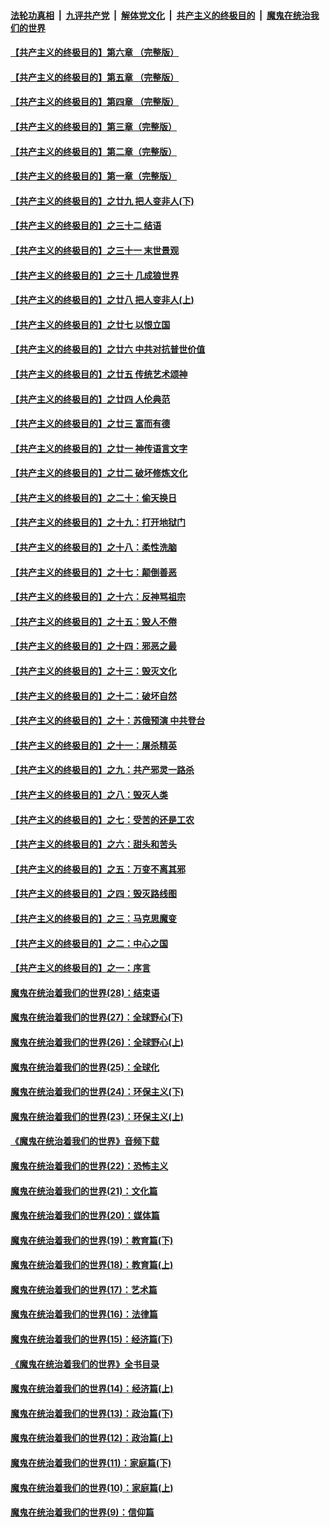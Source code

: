 ####  [法轮功真相](../../../../basic/blob/master/README.md?t=11030026) &nbsp;|&nbsp; [九评共产党](../../../../9ping.md/blob/master/README.md?t=11030026) &nbsp;|&nbsp; [解体党文化](../../../../jtdwh.md/blob/master/README.md?t=11030026)  &nbsp;|&nbsp; [共产主义的终极目的](../../../../gczydzjmd.md/blob/master/README.md?t=11030026) &nbsp;|&nbsp; [魔鬼在统治我们的世界](../../../../mgztzwmdsj.md/blob/master/README.md?t=11030026) 

#### [【共产主义的终极目的】第六章 （完整版）](../pages/nsc422/n11428913.md?t=11030026) 

#### [【共产主义的终极目的】第五章 （完整版）](../pages/nsc422/n11428912.md?t=11030026) 

#### [【共产主义的终极目的】第四章 （完整版）](../pages/nsc422/n11428907.md?t=11030026) 

#### [【共产主义的终极目的】第三章（完整版）](../pages/nsc422/n11428848.md?t=11030026) 

#### [【共产主义的终极目的】第二章（完整版）](../pages/nsc422/n11428831.md?t=11030026) 

#### [【共产主义的终极目的】第一章（完整版）](../pages/nsc422/n11417651.md?t=11030026) 

#### [【共产主义的终极目的】之廿九 把人变非人(下)](../pages/nsc422/n11344140.md?t=11030026) 

#### [【共产主义的终极目的】之三十二 结语](../pages/nsc422/n11360535.md?t=11030026) 

#### [【共产主义的终极目的】之三十一 末世景观](../pages/nsc422/n11351129.md?t=11030026) 

#### [【共产主义的终极目的】之三十 几成狼世界](../pages/nsc422/n11348280.md?t=11030026) 

#### [【共产主义的终极目的】之廿八 把人变非人(上)](../pages/nsc422/n11340492.md?t=11030026) 

#### [【共产主义的终极目的】之廿七 以恨立国](../pages/nsc422/n11336944.md?t=11030026) 

#### [【共产主义的终极目的】之廿六 中共对抗普世价值](../pages/nsc422/n11324785.md?t=11030026) 

#### [【共产主义的终极目的】之廿五 传统艺术颂神](../pages/nsc422/n11296396.md?t=11030026) 

#### [【共产主义的终极目的】之廿四 人伦典范](../pages/nsc422/n11296397.md?t=11030026) 

#### [【共产主义的终极目的】之廿三 富而有德](../pages/nsc422/n11283598.md?t=11030026) 

#### [【共产主义的终极目的】之廿一 神传语言文字](../pages/nsc422/n11263265.md?t=11030026) 

#### [【共产主义的终极目的】之廿二 破坏修炼文化](../pages/nsc422/n11245728.md?t=11030026) 

#### [【共产主义的终极目的】之二十：偷天换日](../pages/nsc422/n11238846.md?t=11030026) 

#### [【共产主义的终极目的】之十九：打开地狱门](../pages/nsc422/n11206376.md?t=11030026) 

#### [【共产主义的终极目的】之十八：柔性洗脑](../pages/nsc422/n11199994.md?t=11030026) 

#### [【共产主义的终极目的】之十七：颠倒善恶](../pages/nsc422/n11179782.md?t=11030026) 

#### [【共产主义的终极目的】之十六：反神骂祖宗](../pages/nsc422/n11166798.md?t=11030026) 

#### [【共产主义的终极目的】之十五：毁人不倦](../pages/nsc422/n11166792.md?t=11030026) 

#### [【共产主义的终极目的】之十四：邪恶之最](../pages/nsc422/n11150249.md?t=11030026) 

#### [【共产主义的终极目的】之十三：毁灭文化](../pages/nsc422/n11135227.md?t=11030026) 

#### [【共产主义的终极目的】之十二：破坏自然](../pages/nsc422/n11135214.md?t=11030026) 

#### [【共产主义的终极目的】之十：苏俄预演 中共登台](../pages/nsc422/n11118424.md?t=11030026) 

#### [【共产主义的终极目的】之十一：屠杀精英](../pages/nsc422/n11118442.md?t=11030026) 

#### [【共产主义的终极目的】之九：共产邪灵一路杀](../pages/nsc422/n11114139.md?t=11030026) 

#### [【共产主义的终极目的】之八：毁灭人类](../pages/nsc422/n11108503.md?t=11030026) 

#### [【共产主义的终极目的】之七：受苦的还是工农](../pages/nsc422/n11101809.md?t=11030026) 

#### [【共产主义的终极目的】之六：甜头和苦头](../pages/nsc422/n11096971.md?t=11030026) 

#### [【共产主义的终极目的】之五：万变不离其邪](../pages/nsc422/n11091285.md?t=11030026) 

#### [【共产主义的终极目的】之四：毁灭路线图](../pages/nsc422/n11086284.md?t=11030026) 

#### [【共产主义的终极目的】之三：马克思魔变](../pages/nsc422/n11061941.md?t=11030026) 

#### [【共产主义的终极目的】之二：中心之国](../pages/nsc422/n11047728.md?t=11030026) 

#### [【共产主义的终极目的】之一：序言](../pages/nsc422/n11086077.md?t=11030026) 

#### [魔鬼在统治着我们的世界(28)：结束语](../pages/nsc422/n10936246.md?t=11030026) 

#### [魔鬼在统治着我们的世界(27)：全球野心(下)](../pages/nsc422/n10928319.md?t=11030026) 

#### [魔鬼在统治着我们的世界(26)：全球野心(上)](../pages/nsc422/n10900318.md?t=11030026) 

#### [魔鬼在统治着我们的世界(25)：全球化](../pages/nsc422/n10788205.md?t=11030026) 

#### [魔鬼在统治着我们的世界(24)：环保主义(下)](../pages/nsc422/n10695307.md?t=11030026) 

#### [魔鬼在统治着我们的世界(23)：环保主义(上)](../pages/nsc422/n10688613.md?t=11030026) 

#### [《魔鬼在统治着我们的世界》音频下载](../pages/nsc422/n10635553.md?t=11030026) 

#### [魔鬼在统治着我们的世界(22)：恐怖主义](../pages/nsc422/n10614727.md?t=11030026) 

#### [魔鬼在统治着我们的世界(21)：文化篇](../pages/nsc422/n10597706.md?t=11030026) 

#### [魔鬼在统治着我们的世界(20)：媒体篇](../pages/nsc422/n10586579.md?t=11030026) 

#### [魔鬼在统治着我们的世界(19)：教育篇(下)](../pages/nsc422/n10564808.md?t=11030026) 

#### [魔鬼在统治着我们的世界(18)：教育篇(上)](../pages/nsc422/n10526970.md?t=11030026) 

#### [魔鬼在统治着我们的世界(17)：艺术篇](../pages/nsc422/n10499093.md?t=11030026) 

#### [魔鬼在统治着我们的世界(16)：法律篇](../pages/nsc422/n10485969.md?t=11030026) 

#### [魔鬼在统治着我们的世界(15)：经济篇(下)](../pages/nsc422/n10469975.md?t=11030026) 

#### [《魔鬼在统治着我们的世界》全书目录](../pages/nsc422/n10464261.md?t=11030026) 

#### [魔鬼在统治着我们的世界(14)：经济篇(上)](../pages/nsc422/n10457370.md?t=11030026) 

#### [魔鬼在统治着我们的世界(13)：政治篇(下)](../pages/nsc422/n10448270.md?t=11030026) 

#### [魔鬼在统治着我们的世界(12)：政治篇(上)](../pages/nsc422/n10444576.md?t=11030026) 

#### [魔鬼在统治着我们的世界(11)：家庭篇(下)](../pages/nsc422/n10440961.md?t=11030026) 

#### [魔鬼在统治着我们的世界(10)：家庭篇(上)](../pages/nsc422/n10435448.md?t=11030026) 

#### [魔鬼在统治着我们的世界(9)：信仰篇](../pages/nsc422/n10432159.md?t=11030026) 

